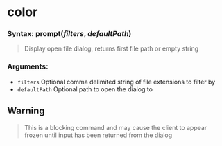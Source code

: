 # color

### **Syntax:** prompt(*filters*, *defaultPath*)
>Display open file dialog, returns first file path or empty string

### **Arguments:**
  - `filters` Optional comma delimited string of file extensions to filter by
  - `defaultPath` Optional path to open the dialog to

## **Warning**
>This is a blocking command and may cause the client to appear frozen until input has been returned from the dialog
